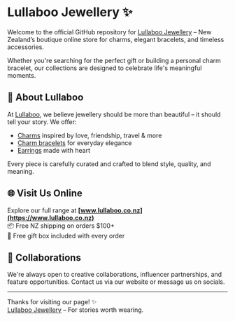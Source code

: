 # Lullaboo Jewellery ✨

Welcome to the official GitHub repository for [Lullaboo Jewellery](https://www.lullaboo.co.nz) – New Zealand’s boutique online store for charms, elegant bracelets, and timeless accessories.

Whether you're searching for the perfect gift or building a personal charm bracelet, our collections are designed to celebrate life's meaningful moments.

## 💎 About Lullaboo

At [Lullaboo](https://www.lullaboo.co.nz), we believe jewellery should be more than beautiful – it should tell your story. We offer:

- [Charms](https://www.lullaboo.co.nz/collections/charms) inspired by love, friendship, travel & more  
- [Charm bracelets](https://www.lullaboo.co.nz/collections/bracelets) for everyday elegance  
- [Earrings](https://www.lullaboo.co.nz/collections/earrings) made with heart  

Every piece is carefully curated and crafted to blend style, quality, and meaning.

## 🌐 Visit Us Online

Explore our full range at **[www.lullaboo.co.nz](https://www.lullaboo.co.nz)**  
📦 Free NZ shipping on orders $100+  
🎁 Free gift box included with every order

## 🤝 Collaborations

We're always open to creative collaborations, influencer partnerships, and feature opportunities. Contact us via our website or message us on socials.

---

Thanks for visiting our page! ✨  
[Lullaboo Jewellery](https://www.lullaboo.co.nz) – For stories worth wearing.

